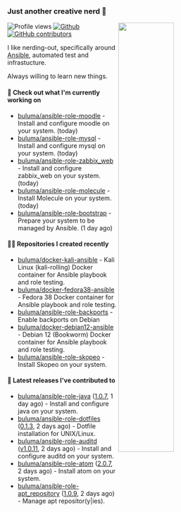 ### Just another creative nerd 👋


![Profile views](https://gpvc.arturio.dev/buluma) <a href="https://gitstats.me/buluma">
  <img align="right" src="https://github-readme-stats.vercel.app/api?username=buluma&theme=gotham&show_icons=true" width="50%"/>
</a>
[![Github](https://img.shields.io/badge/-buluma-black?style=flat&labelColor=black&logo=github&logoColor=white&include_all_commits=true&count_private=true)](https://gitstats.me/buluma)
[![GitHub contributors](https://img.shields.io/github/contributors/buluma/badges.svg)](https://GitHub.com/buluma/badges/graphs/contributors/)

I like nerding-out, specifically around [Ansible](https://github.com/ansible/ansible), automated test and infrastucture.

Always willing to learn new things.

#### 👷 Check out what I'm currently working on

- [buluma/ansible-role-moodle](https://github.com/buluma/ansible-role-moodle) - Install and configure moodle on your system. (today)
- [buluma/ansible-role-mysql](https://github.com/buluma/ansible-role-mysql) - Install and configure mysql on your system. (today)
- [buluma/ansible-role-zabbix_web](https://github.com/buluma/ansible-role-zabbix_web) - Install and configure zabbix_web on your system. (today)
- [buluma/ansible-role-molecule](https://github.com/buluma/ansible-role-molecule) - Install Molecule on your system. (today)
- [buluma/ansible-role-bootstrap](https://github.com/buluma/ansible-role-bootstrap) - Prepare your system to be managed by Ansible. (1 day ago)

#### 👨‍💻 Repositories I created recently

- [buluma/docker-kali-ansible](https://github.com/buluma/docker-kali-ansible) - Kali Linux (kali-rolling) Docker container for Ansible playbook and role testing. 
- [buluma/docker-fedora38-ansible](https://github.com/buluma/docker-fedora38-ansible) - Fedora 38 Docker container for Ansible playbook and role testing.
- [buluma/ansible-role-backports](https://github.com/buluma/ansible-role-backports) - Enable backports on Debian
- [buluma/docker-debian12-ansible](https://github.com/buluma/docker-debian12-ansible) - Debian 12 (Bookworm) Docker container for Ansible playbook and role testing.
- [buluma/ansible-role-skopeo](https://github.com/buluma/ansible-role-skopeo) - Install Skopeo on your system.

#### 🚀 Latest releases I've contributed to

- [buluma/ansible-role-java](https://github.com/buluma/ansible-role-java) ([1.0.7](https://github.com/buluma/ansible-role-java/releases/tag/1.0.7), 1 day ago) - Install and configure java on your system.
- [buluma/ansible-role-dotfiles](https://github.com/buluma/ansible-role-dotfiles) ([0.1.3](https://github.com/buluma/ansible-role-dotfiles/releases/tag/0.1.3), 2 days ago) - Dotfile installation for UNIX/Linux.
- [buluma/ansible-role-auditd](https://github.com/buluma/ansible-role-auditd) ([v1.0.11](https://github.com/buluma/ansible-role-auditd/releases/tag/v1.0.11), 2 days ago) - Install and configure auditd on your system.
- [buluma/ansible-role-atom](https://github.com/buluma/ansible-role-atom) ([2.0.7](https://github.com/buluma/ansible-role-atom/releases/tag/2.0.7), 2 days ago) - Install atom on your system.
- [buluma/ansible-role-apt_repository](https://github.com/buluma/ansible-role-apt_repository) ([1.0.9](https://github.com/buluma/ansible-role-apt_repository/releases/tag/1.0.9), 2 days ago) - Manage apt repositor(y|ies).


